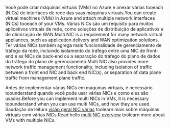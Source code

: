 <span data-ttu-id="f8f77-101">Você pode criar máquinas virtuais (VMs) no Azure e anexar várias tooeach (NICs) de interfaces de rede das suas máquinas virtuais.</span><span class="sxs-lookup"><span data-stu-id="f8f77-101">You can create virtual machines (VMs) in Azure and attach multiple network interfaces (NICs) tooeach of your VMs.</span></span> <span data-ttu-id="f8f77-102">Várias NICs são um requisito para muitos aplicativos virtuais de rede, como soluções de distribuição de aplicativos e de otimização de WAN.</span><span class="sxs-lookup"><span data-stu-id="f8f77-102">Multi NIC is a requirement for many network virtual appliances, such as application delivery and WAN optimization solutions.</span></span> <span data-ttu-id="f8f77-103">Ter várias NICs também agrega mais funcionalidade de gerenciamento de tráfego da rede, incluindo isolamento do tráfego entre uma NIC de front-end e as NICs de back-end ou a separação do tráfego do plano de dados do tráfego do plano de gerenciamento.</span><span class="sxs-lookup"><span data-stu-id="f8f77-103">Multi NIC also provides more network traffic management functionality, including isolation of traffic between a front end NIC and back end NIC(s), or separation of data plane traffic from management plane traffic.</span></span>

<span data-ttu-id="f8f77-104">Antes de implementar várias NICs em máquinas virtuais, é necessário toounderstand quando você pode usar várias NICs e como eles são usados.</span><span class="sxs-lookup"><span data-stu-id="f8f77-104">Before you can implement multi NICs in VMs, it is necessary toounderstand when you can use multi NICs, and how they are used.</span></span> <span data-ttu-id="f8f77-105">Saudação de leitura [visão geral NIC várias](../articles/virtual-network/virtual-networks-multiple-nics.md) toolearn mais sobre máquinas virtuais com várias NICs.</span><span class="sxs-lookup"><span data-stu-id="f8f77-105">Read hello [multi NIC overview](../articles/virtual-network/virtual-networks-multiple-nics.md) toolearn more about VMs with multiple NICs.</span></span>

